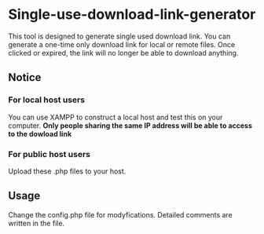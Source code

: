 # Single-use-download-link-generator
This tool is designed to generate single used download link. You can generate a one-time only download link for local or remote files. Once clicked or expired, the link will no longer be able to download anything.

## Notice
### For local host users
You can use XAMPP to construct a local host and test this on your computer. 
**Only people sharing the same IP address will be able to access to the dowload link**

### For public host users
Upload these .php files to your host.

## Usage
Change the config.php file for modyfications. Detailed comments are written in the file.
